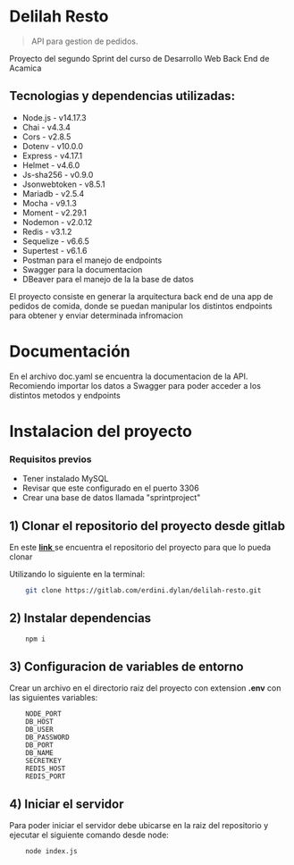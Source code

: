 # Delilah Resto 

>API para gestion de pedidos.

Proyecto del segundo Sprint del curso de Desarrollo Web Back End de Acamica

## Tecnologias y dependencias utilizadas:

- Node.js - v14.17.3
- Chai - v4.3.4
- Cors - v2.8.5
- Dotenv - v10.0.0
- Express - v4.17.1
- Helmet - v4.6.0
- Js-sha256 - v0.9.0
- Jsonwebtoken - v8.5.1
- Mariadb - v2.5.4
- Mocha - v9.1.3
- Moment - v2.29.1
- Nodemon - v2.0.12
- Redis - v3.1.2
- Sequelize - v6.6.5
- Supertest - v6.1.6
- Postman para el manejo de endpoints
- Swagger para la documentacion
- DBeaver para el manejo de la la base de datos

El proyecto consiste en generar la arquitectura back end de una app de pedidos de comida, donde se puedan manipular los distintos endpoints para obtener y enviar determinada infromacion

# Documentación


En el archivo doc.yaml se encuentra la documentacion de la API. Recomiendo importar los datos a Swagger para poder acceder a los distintos metodos y endpoints

# Instalacion del proyecto

### Requisitos previos
- Tener instalado MySQL
- Revisar que este configurado en el puerto 3306
- Crear una base de datos llamada "sprintproject"

## 1) Clonar el repositorio del proyecto desde gitlab

En este [__link__ ](https://gitlab.com/erdini.dylan/delilah-resto)se encuentra el repositorio del proyecto para que lo pueda clonar

Utilizando lo siguiente en la terminal:

```bash 
    git clone https://gitlab.com/erdini.dylan/delilah-resto.git

```
## 2) Instalar dependencias

```bash
    npm i
```

## 3) Configuracion de variables de entorno
Crear un archivo en el directorio raiz del proyecto con extension __.env__ con las siguientes variables:
```
    NODE_PORT
    DB_HOST
    DB_USER
    DB_PASSWORD
    DB_PORT
    DB_NAME
    SECRETKEY
    REDIS_HOST
    REDIS_PORT
```


## 4) Iniciar el servidor

Para poder iniciar el servidor debe ubicarse en la raiz del repositorio y ejecutar el siguiente comando desde node:

```bash
    node index.js
```
